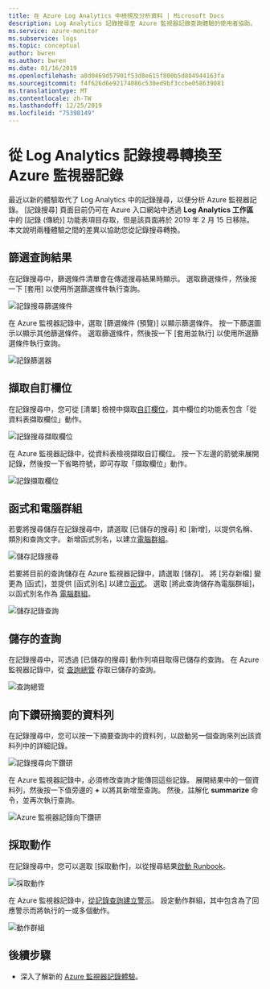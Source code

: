 ```yaml
---
title: 在 Azure Log Analytics 中檢視及分析資料 | Microsoft Docs
description: Log Analytics 記錄搜尋至 Azure 監視器記錄查詢體驗的使用者協助。
ms.service: azure-monitor
ms.subservice: logs
ms.topic: conceptual
author: bwren
ms.author: bwren
ms.date: 01/16/2019
ms.openlocfilehash: a8d0469d57901f53d8e615f800b5d804944163fa
ms.sourcegitcommit: f4f626d6e92174086c530ed9bf3ccbe058639081
ms.translationtype: MT
ms.contentlocale: zh-TW
ms.lasthandoff: 12/25/2019
ms.locfileid: "75398149"
---
```

# <a name="transition-from-log-analytics-log-search-to-azure-monitor-logs"></a>從 Log Analytics 記錄搜尋轉換至 Azure 監視器記錄
最近以新的體驗取代了 Log Analytics 中的記錄搜尋，以便分析 Azure 監視器記錄。 [記錄搜尋] 頁面目前仍可在 Azure 入口網站中透過 **Log Analytics 工作區** 中的 [記錄 (傳統)] 功能表項目存取，但是該頁面將於 2019 年 2 月 15 日移除。 本文說明兩種體驗之間的差異以協助您從記錄搜尋轉換。 

## <a name="filter-results-of-a-query"></a>篩選查詢結果
在記錄搜尋中，篩選條件清單會在傳遞搜尋結果時顯示。 選取篩選條件，然後按一下 [套用] 以使用所選篩選條件執行查詢。

![記錄搜尋篩選條件](media/log-search-transition/filter-log-search.png)

在 Azure 監視器記錄中，選取 [篩選條件 (預覽)] 以顯示篩選條件。 按一下篩選圖示以顯示其他篩選條件。 選取篩選條件，然後按一下 [套用並執行] 以使用所選篩選條件執行查詢。

![記錄篩選器](media/log-search-transition/filter-logs.png)

## <a name="extract-custom-fields"></a>擷取自訂欄位 
在記錄搜尋中，您可從 [清單] 檢視中擷取[自訂欄位](../platform/custom-fields.md)，其中欄位的功能表包含「從資料表擷取欄位」動作。

![記錄搜尋擷取欄位](media/log-search-transition/extract-fields-log-search.png)

在 Azure 監視器記錄中，從資料表檢視擷取自訂欄位。 按一下左邊的箭號來展開記錄，然後按一下省略符號，即可存取「擷取欄位」動作。

![記錄擷取欄位](media/log-search-transition/extract-fields-logs.png)

## <a name="functions-and-computer-groups"></a>函式和電腦群組
若要將搜尋儲存在記錄搜尋中，請選取 [已儲存的搜尋] 和 [新增]，以提供名稱、類別和查詢文字。 新增函式別名，以建立[電腦群組](../platform/computer-groups.md)。

![儲存記錄搜尋](media/log-search-transition/save-search-log-search.png)

若要將目前的查詢儲存在 Azure 監視器記錄中，請選取 [儲存]。 將 [另存新檔] 變更為 [函式]，並提供 [函式別名] 以建立[函式](functions.md)。 選取 [將此查詢儲存為電腦群組]，以函式別名作為 [電腦群組](../platform/computer-groups.md)。

![儲存記錄查詢](media/log-search-transition/save-query-logs.png)

## <a name="saved-queries"></a>儲存的查詢
在記錄搜尋中，可透過 [已儲存的搜尋] 動作列項目取得已儲存的查詢。 在 Azure 監視器記錄中，從 [查詢總管](../log-query/get-started-portal.md#save-queries) 存取已儲存的查詢。

![查詢總管](media/log-search-transition/query-explorer.png)

## <a name="drill-down-on-summarized-rows"></a>向下鑽研摘要的資料列
在記錄搜尋中，您可以按一下摘要查詢中的資料列，以啟動另一個查詢來列出該資料列中的詳細記錄。

![記錄搜尋向下鑽研](media/log-search-transition/drilldown-search.png)

在 Azure 監視器記錄中，必須修改查詢才能傳回這些記錄。 展開結果中的一個資料列，然後按一下值旁邊的 **+** 以將其新增至查詢。 然後，註解化 **summarize** 命令，並再次執行查詢。

![Azure 監視器記錄向下鑽研](media/log-search-transition/drilldown-logs.png)

## <a name="take-action"></a>採取動作
在記錄搜尋中，您可以選取 [採取動作]，以從搜尋結果[啟動 Runbook](take-action.md)。

![採取動作](media/log-search-transition/take-action-log-search.png)

在 Azure 監視器記錄中，[從記錄查詢建立警示](../platform/alerts-log.md)。 設定動作群組，其中包含為了回應警示而將執行的一或多個動作。

![動作群組](media/log-search-transition/action-group.png)

## <a name="next-steps"></a>後續步驟

- 深入了解新的 [Azure 監視器記錄體驗](get-started-portal.md)。
